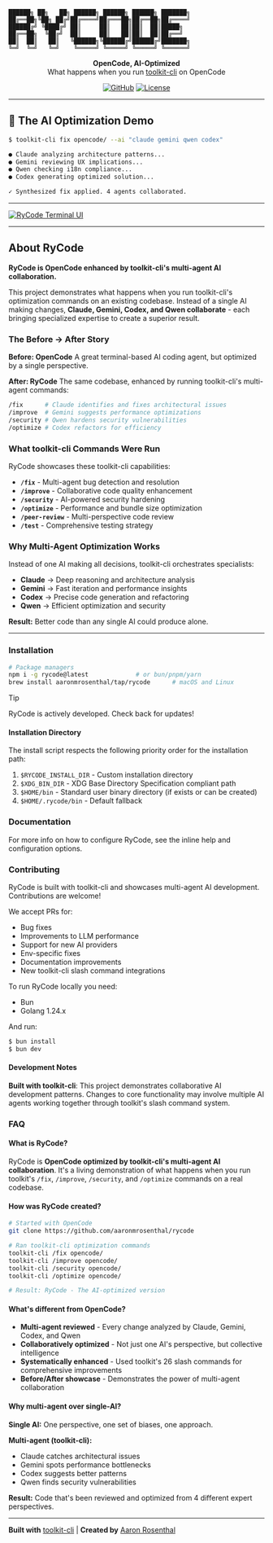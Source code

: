 ```
██████╗ ██╗   ██╗ ██████╗ ██████╗ ██████╗ ███████╗
██╔══██╗╚██╗ ██╔╝██╔════╝██╔═══██╗██╔══██╗██╔════╝
██████╔╝ ╚████╔╝ ██║     ██║   ██║██║  ██║█████╗
██╔══██╗  ╚██╔╝  ██║     ██║   ██║██║  ██║██╔══╝
██║  ██║   ██║   ╚██████╗╚██████╔╝██████╔╝███████╗
╚═╝  ╚═╝   ╚═╝    ╚═════╝ ╚═════╝ ╚═════╝ ╚══════╝
```

<p align="center">
  <strong>OpenCode, AI-Optimized</strong><br>
  What happens when you run <a href="https://toolkit-cli.com">toolkit-cli</a> on OpenCode
</p>

<p align="center">
  <a href="https://github.com/aaronmrosenthal/RyCode"><img alt="GitHub" src="https://img.shields.io/github/stars/aaronmrosenthal/RyCode?style=flat-square" /></a>
  <a href="https://github.com/aaronmrosenthal/RyCode"><img alt="License" src="https://img.shields.io/badge/license-MIT-blue?style=flat-square" /></a>
</p>

---

## 🤖 The AI Optimization Demo

```bash
$ toolkit-cli fix opencode/ --ai "claude gemini qwen codex"

● Claude analyzing architecture patterns...
● Gemini reviewing UX implications...
● Qwen checking i18n compliance...
● Codex generating optimized solution...

✓ Synthesized fix applied. 4 agents collaborated.
```

---

[![RyCode Terminal UI](packages/web/src/assets/lander/screenshot.png)](https://github.com/aaronmrosenthal/RyCode)

---

## About RyCode

**RyCode is OpenCode enhanced by toolkit-cli's multi-agent AI collaboration.**

This project demonstrates what happens when you run toolkit-cli's optimization commands on an existing codebase. Instead of a single AI making changes, **Claude, Gemini, Codex, and Qwen collaborate** - each bringing specialized expertise to create a superior result.

### The Before → After Story

**Before: OpenCode**
A great terminal-based AI coding agent, but optimized by a single perspective.

**After: RyCode**
The same codebase, enhanced by running toolkit-cli's multi-agent commands:

```bash
/fix      # Claude identifies and fixes architectural issues
/improve  # Gemini suggests performance optimizations
/security # Qwen hardens security vulnerabilities
/optimize # Codex refactors for efficiency
```

### What toolkit-cli Commands Were Run

RyCode showcases these toolkit-cli capabilities:

- **`/fix`** - Multi-agent bug detection and resolution
- **`/improve`** - Collaborative code quality enhancement
- **`/security`** - AI-powered security hardening
- **`/optimize`** - Performance and bundle size optimization
- **`/peer-review`** - Multi-perspective code review
- **`/test`** - Comprehensive testing strategy

### Why Multi-Agent Optimization Works

Instead of one AI making all decisions, toolkit-cli orchestrates specialists:

- **Claude** → Deep reasoning and architecture analysis
- **Gemini** → Fast iteration and performance insights
- **Codex** → Precise code generation and refactoring
- **Qwen** → Efficient optimization and security

**Result:** Better code than any single AI could produce alone.

---

### Installation

```bash
# Package managers
npm i -g rycode@latest             # or bun/pnpm/yarn
brew install aaronmrosenthal/tap/rycode      # macOS and Linux
```

> [!TIP]
> RyCode is actively developed. Check back for updates!

#### Installation Directory

The install script respects the following priority order for the installation path:

1. `$RYCODE_INSTALL_DIR` - Custom installation directory
2. `$XDG_BIN_DIR` - XDG Base Directory Specification compliant path
3. `$HOME/bin` - Standard user binary directory (if exists or can be created)
4. `$HOME/.rycode/bin` - Default fallback

### Documentation

For more info on how to configure RyCode, see the inline help and configuration options.

### Contributing

RyCode is built with toolkit-cli and showcases multi-agent AI development. Contributions are welcome!

We accept PRs for:

- Bug fixes
- Improvements to LLM performance
- Support for new AI providers
- Env-specific fixes
- Documentation improvements
- New toolkit-cli slash command integrations

To run RyCode locally you need:

- Bun
- Golang 1.24.x

And run:

```bash
$ bun install
$ bun dev
```

#### Development Notes

**Built with toolkit-cli**: This project demonstrates collaborative AI development patterns. Changes to core functionality may involve multiple AI agents working together through toolkit's slash command system.

### FAQ

#### What is RyCode?

RyCode is **OpenCode optimized by toolkit-cli's multi-agent AI collaboration**. It's a living demonstration of what happens when you run toolkit's `/fix`, `/improve`, `/security`, and `/optimize` commands on a real codebase.

#### How was RyCode created?

```bash
# Started with OpenCode
git clone https://github.com/aaronmrosenthal/rycode

# Ran toolkit-cli optimization commands
toolkit-cli /fix opencode/
toolkit-cli /improve opencode/
toolkit-cli /security opencode/
toolkit-cli /optimize opencode/

# Result: RyCode - The AI-optimized version
```

#### What's different from OpenCode?

- **Multi-agent reviewed** - Every change analyzed by Claude, Gemini, Codex, and Qwen
- **Collaboratively optimized** - Not just one AI's perspective, but collective intelligence
- **Systematically enhanced** - Used toolkit's 26 slash commands for comprehensive improvements
- **Before/After showcase** - Demonstrates the power of multi-agent collaboration

#### Why multi-agent over single-AI?

**Single AI:** One perspective, one set of biases, one approach.

**Multi-agent (toolkit-cli):**
- Claude catches architectural issues
- Gemini spots performance bottlenecks
- Codex suggests better patterns
- Qwen finds security vulnerabilities

**Result:** Code that's been reviewed and optimized from 4 different expert perspectives.

---

**Built with** [toolkit-cli](https://toolkit-cli.com) | **Created by** [Aaron Rosenthal](https://github.com/aaronmrosenthal)
